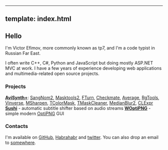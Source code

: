 ----
template: index.html
----
## Hello

I'm Victor Efimov, more commonly known as tp7, and I'm a code typist in Russian Far East.

I often write C++, C#, Python and JavaScript but doing mostly ASP.NET MVC at work. I have a few years of experience developing web applications and multimedia-related open source projects.

### Projects

**[AviSynth+][1]**: [SangNom2][2], [Masktools2][3], [FTurn][4], [Checkmate][5], [Average][6], [RgTools][7], [Vinverse][8], [MSharpen][9], [TColorMask][10], [TMaskCleaner][11], [MedianBlur2][12], [CLExpr][13]
**[Sushi][14]** - automatic subtitle shifter based on audio streams
**[WOptiPNG][15]** - simple modern [OptiPNG][16] GUI
 
### Contacts
I'm available on [GitHub][17], [Habrahabr][18] and [twitter][19]. You can also drop an email to <a data-email="%6f%70%65%6e%40%74%70%37%2e%70%77" id="email-link" href="#">somewhere</a>. 


  [1]: https://github.com/AviSynth/AviSynthPlus
  [2]: https://github.com/tp7/SangNom2
  [3]: https://github.com/tp7/masktools
  [4]: https://github.com/tp7/fturn
  [5]: https://github.com/tp7/checkmate
  [6]: https://github.com/tp7/Average
  [7]: https://github.com/tp7/RgTools
  [8]: https://github.com/tp7/vinverse
  [9]: https://github.com/tp7/msharpen
  [10]: https://github.com/tp7/tcolormask
  [11]: https://github.com/tp7/tmaskcleaner
  [12]: https://github.com/tp7/MedianBlur2
  [13]: https://github.com/tp7/CLExpr
  [14]: https://github.com/tp7/Sushi
  [15]: https://github.com/tp7/WOptiPNG
  [16]: http://optipng.sourceforge.net/
  [17]: https://github.com/tp7
  [18]: http://habrahabr.ru/users/tp7/
  [19]: https://twitter.com/tp7ptr